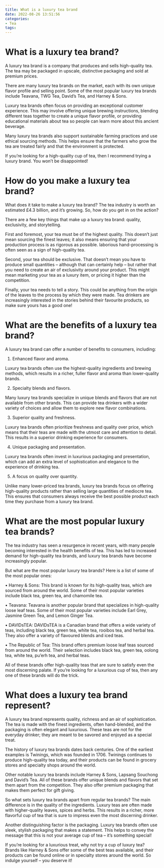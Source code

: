 ```yaml
---
title: What is a luxury tea brand
date: 2022-08-26 13:51:56
categories:
- Tea
tags:
---
```



#  What is a luxury tea brand?
A luxury tea brand is a company that produces and sells high-quality tea. The tea may be packaged in upscale, distinctive packaging and sold at premium prices.

There are many luxury tea brands on the market, each with its own unique flavor profile and selling point. Some of the most popular luxury tea brands include Teavana, TWG Tea, David’s Tea, and Harney & Sons.

Luxury tea brands often focus on providing an exceptional customer experience. This may involve offering unique brewing instructions, blending different teas together to create a unique flavor profile, or providing educational materials about tea so people can learn more about this ancient beverage.

Many luxury tea brands also support sustainable farming practices and use ethical sourcing methods. This helps ensure that the farmers who grow the tea are treated fairly and that the environment is protected.

If you’re looking for a high-quality cup of tea, then I recommend trying a luxury brand. You won’t be disappointed!

#  How do you make a luxury tea brand?

What does it take to make a luxury tea brand? The tea industry is worth an estimated £4.3 billion, and it’s growing. So, how do you get in on the action?

There are a few key things that make up a luxury tea brand: quality, exclusivity, and storytelling.

First and foremost, your tea must be of the highest quality. This doesn’t just mean sourcing the finest leaves; it also means ensuring that your production process is as rigorous as possible. laborious hand-processing is often seen as a sign of high-quality tea.

Second, your tea should be exclusive. That doesn’t mean you have to produce small quantities – although that can certainly help – but rather that you need to create an air of exclusivity around your product. This might mean marketing your tea as a luxury item, or pricing it higher than the competition.

Finally, your tea needs to tell a story. This could be anything from the origin of the leaves to the process by which they were made. Tea drinkers are increasingly interested in the stories behind their favourite products, so make sure yours has a good one!

#  What are the benefits of a luxury tea brand?

A luxury tea brand can offer a number of benefits to consumers, including:

1. Enhanced flavor and aroma.

Luxury tea brands often use the highest-quality ingredients and brewing methods, which results in a richer, fuller flavor and aroma than lower-quality brands.

2. Specialty blends and flavors.

Many luxury tea brands specialize in unique blends and flavors that are not available from other brands. This can provide tea drinkers with a wider variety of choices and allow them to explore new flavor combinations.

3. Superior quality and freshness.

Luxury tea brands often prioritize freshness and quality over price, which means that their teas are made with the utmost care and attention to detail. This results in a superior drinking experience for consumers.

4. Unique packaging and presentation.

Luxury tea brands often invest in luxurious packaging and presentation, which can add an extra level of sophistication and elegance to the experience of drinking tea.

5. A focus on quality over quantity.

Unlike many lower-priced tea brands, luxury tea brands focus on offering high-quality products rather than selling large quantities of mediocre tea. This ensures that consumers always receive the best possible product each time they purchase from a luxury tea brand.

#  What are the most popular luxury tea brands?

The tea industry has seen a resurgence in recent years, with many people becoming interested in the health benefits of tea. This has led to increased demand for high-quality tea brands, and luxury tea brands have become increasingly popular.

But what are the most popular luxury tea brands? Here is a list of some of the most popular ones:

• Harney & Sons: This brand is known for its high-quality teas, which are sourced from around the world. Some of their most popular varieties include black tea, green tea, and chamomile tea.

• Teavana: Teavana is another popular brand that specializes in high-quality loose leaf teas. Some of their most popular varieties include Earl Grey, Jasmine Green Tea, and Lemon Ginger Tea.

• DAVIDsTEA: DAVIDsTEA is a Canadian brand that offers a wide variety of teas, including black tea, green tea, white tea, rooibos tea, and herbal tea. They also offer a variety of flavoured blends and iced teas.

• The Republic of Tea: This brand offers premium loose leaf teas sourced from around the world. Their selection includes black tea, green tea, oolong tea, white tea, pu’erh tea, and herbal teas.

All of these brands offer high-quality teas that are sure to satisfy even the most discerning palate. If you’re looking for a luxurious cup of tea, then any one of these brands will do the trick.

#  What does a luxury tea brand represent?

A luxury tea brand represents quality, richness and an air of sophistication. The tea is made with the finest ingredients, often hand-blended, and the packaging is often elegant and luxurious. These teas are not for the everyday drinker; they are meant to be savored and enjoyed as a special treat.

The history of luxury tea brands dates back centuries. One of the earliest examples is Twinings, which was founded in 1706. Twinings continues to produce high-quality tea today, and their products can be found in grocery stores and specialty shops around the world.

Other notable luxury tea brands include Harney & Sons, Lapsang Souchong and David’s Tea. All of these brands offer unique blends and flavors that set them apart from the competition. They also offer premium packaging that makes them perfect for gift giving.

So what sets luxury tea brands apart from regular tea brands? The main difference is in the quality of the ingredients. Luxury teas are often made with higher-quality leaves, spices and herbs. This results in a richer, more flavorful cup of tea that is sure to impress even the most discerning drinker.

Another distinguishing factor is the packaging. Luxury tea brands often use sleek, stylish packaging that makes a statement. This helps to convey the message that this is not your average cup of tea – it’s something special!

If you’re looking for a luxurious treat, why not try a cup of luxury tea? Brands like Harney & Sons offer some of the best teas available, and their products can be found online or in specialty stores around the world. So indulge yourself – you deserve it!